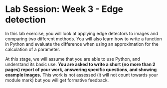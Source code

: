# Lab Session: Week 3 - Edge detection

In this lab exercise, you will look at applying edge detectors to images and comparing two different methods. You will also learn how to write a function in Python and evaluate the difference when using an approximation for the calculation of a parameter.

At this stage, we will assume that you are able to use Python, and understand its basic use. **You are asked to write a short (no more than 2 pages) report of your work, answering specific questions, and showing example images.** This work is not assessed (it will not count towards your module mark) but you will get formative feedback.
